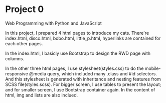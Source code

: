# Project 0

Web Programming with Python and JavaScript

In this project, I prepared 4 html pages to introduce my cats.
There're index.html, disco.html, bobo.html, little_p.html, hyperlinks are contained for each other pages.

In the index.html, I basicly use Bootstrap to design the RWD page with columns.

In the other three html pages, I use stylesheet(styles.css) to do the mobile-responsive @media query, which included many .class and #id selectors.
And this stylesheet is generated with inheritance and nesting features from SCSS file(styles.scss).
For bigger screen, I use tables to present the layout; and for smaller screen, I use Bootstrap container again.
In the content of html, img and lists are also inclued.
